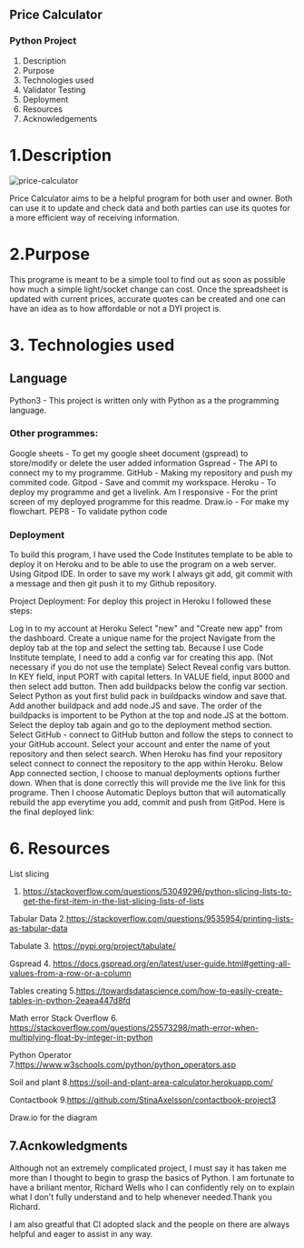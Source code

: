 ## Price Calculator ##
### Python Project ##

1. Description
2. Purpose
3. Technologies used
4. Validator Testing
5. Deployment
6. Resources
7. Acknowledgements


# 1.Description #
![price-calculator](https://user-images.githubusercontent.com/88729876/149684593-2882e80d-a0b7-4ff1-acf2-41a1cf68493e.png)

Price Calculator aims to be a helpful program for both user and owner. Both can use it to update and check data and both parties can use its quotes for a more efficient way of receiving information.

# 2.Purpose #

This programe is meant to be a simple tool to find out as soon as possible how much a simple light/socket change can cost. Once the spreadsheet is updated with current prices, accurate quotes can be created and one can have an idea as to how affordable or not a DYI project is.

# 3. Technologies used #

## Language ##
Python3 - This project is written only with Python as a the programming language.

### Other programmes: ###
Google sheets - To get my google sheet document (gspread) to store/modify or delete the user added information
Gspread - The API to connect my to my programme.
GitHub - Making my repository and push my commited code.
Gitpod - Save and commit my workspace.
Heroku - To deploy my programme and get a livelink.
Am I responsive - For the print screen of my deployed programme for this readme.
Draw.io - For make my flowchart.
PEP8 - To validate python code

### Deployment ###
To build this program, I have used the Code Institutes template to be able to deploy it on Heroku and to be able to use the program on a web server. Using Gitpod IDE. In order to save my work I always git add, git commit with a message and then git push it to my Github repository.

Project Deployment:
For deploy this project in Heroku I followed these steps:

Log in to my account at Heroku
Select "new" and "Create new app" from the dashboard.
Create a unique name for the project
Navigate from the deploy tab at the top and select the setting tab.
Because I use Code Institute template, I need to add a config var for creating this app. (Not necessary if you do not use the template)
Select Reveal config vars button. In KEY field, input PORT with capital letters. In VALUE field, input 8000 and then select add button.
Then add buildpacks below the config var section.
Select Python as yout first bulid pack in buildpacks window and save that.
Add another buildpack and add node.JS and save. The order of the buildpacks is importent to be Python at the top and node.JS at the bottom.
Select the deploy tab again and go to the deployment method section.
Select GitHub - connect to GitHub button and follow the steps to connect to your GitHub account.
Select your account and enter the name of yout repository and then select search.
When Heroku has find your repository select connect to connect the repository to the app within Heroku.
Below App connected section, I choose to manual deployments options further down.
When that is done correctly this will provide me the live link for this programe.
Then I choose Automatic Deploys button that will automatically rebuild the app everytime you add, commit and push from GitPod.
Here is the final deployed link:

# 6. Resources #

List slicing
1. https://stackoverflow.com/questions/53049296/python-slicing-lists-to-get-the-first-item-in-the-list-slicing-lists-of-lists

Tabular Data
2.https://stackoverflow.com/questions/9535954/printing-lists-as-tabular-data

Tabulate
3. https://pypi.org/project/tabulate/

Gspread
4. https://docs.gspread.org/en/latest/user-guide.html#getting-all-values-from-a-row-or-a-column

Tables creating
5.https://towardsdatascience.com/how-to-easily-create-tables-in-python-2eaea447d8fd

Math error Stack Overflow
6. https://stackoverflow.com/questions/25573298/math-error-when-multiplying-float-by-integer-in-python

Python Operator
7.https://www.w3schools.com/python/python_operators.asp

Soil and plant
8.https://soil-and-plant-area-calculator.herokuapp.com/

Contactbook
9.https://github.com/StinaAxelsson/contactbook-project3

Draw.io for the diagram

## 7.Acnkowledgments ##

Although not an extremely complicated project, I must say it has taken me more than I thought to begin to grasp the basics of Python. I am fortunate to have a briliant mentor, Richard Wells who I can confidently rely on to explain what I don't fully understand and to help whenever needed.Thank you Richard.

I am also greatful that CI adopted slack and the people on there are always helpful and eager to assist in any way.

